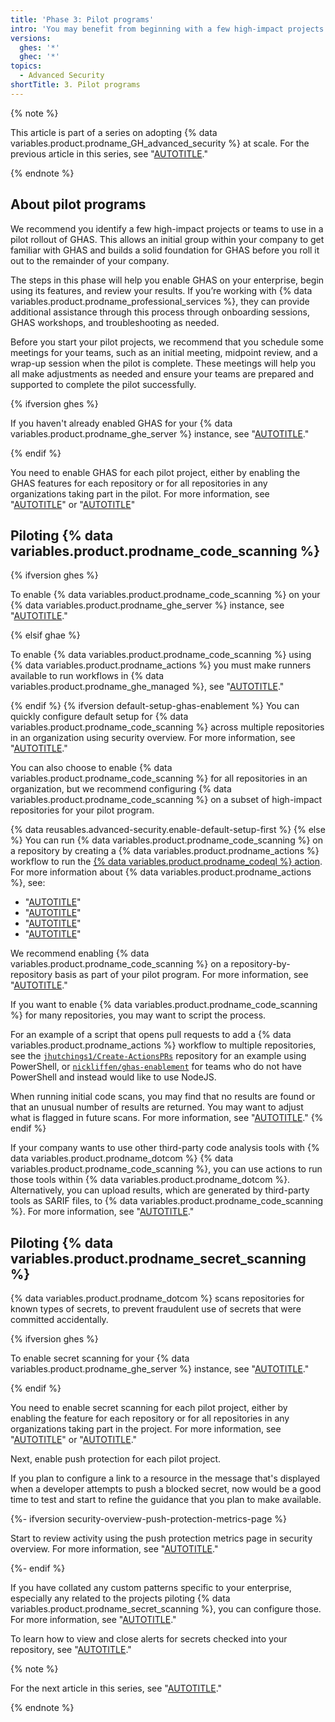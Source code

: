 ```yaml
---
title: 'Phase 3: Pilot programs'
intro: 'You may benefit from beginning with a few high-impact projects and teams with which to pilot an initial rollout. This will allow an initial group within your company to get familiar with GHAS, learn how to enable and configure GHAS, and build a solid foundation on GHAS before rolling out to the remainder of your company.'
versions:
  ghes: '*'
  ghec: '*'
topics:
  - Advanced Security
shortTitle: 3. Pilot programs
---
```


{% note %}

This article is part of a series on adopting {% data variables.product.prodname_GH_advanced_security %} at scale. For the previous article in this series, see "[AUTOTITLE](/code-security/adopting-github-advanced-security-at-scale/phase-2-preparing-to-enable-at-scale)."

{% endnote %}

## About pilot programs

We recommend you identify a few high-impact projects or teams to use in a pilot rollout of GHAS. This allows an initial group within your company to get familiar with GHAS and builds a solid foundation for GHAS before you roll it out to the remainder of your company.

The steps in this phase will help you enable GHAS on your enterprise, begin using its features, and review your results. If you’re working with {% data variables.product.prodname_professional_services %}, they can provide additional assistance through this process through onboarding sessions, GHAS workshops, and troubleshooting as needed.

Before you start your pilot projects, we recommend that you schedule some meetings for your teams, such as an initial meeting, midpoint review, and a wrap-up session when the pilot is complete. These meetings will help you all make adjustments as needed and ensure your teams are prepared and supported to complete the pilot successfully.

{% ifversion ghes %}

If you haven't already enabled GHAS for your {% data variables.product.prodname_ghe_server %} instance, see "[AUTOTITLE](/admin/code-security/managing-github-advanced-security-for-your-enterprise/enabling-github-advanced-security-for-your-enterprise)."

{% endif %}

You need to enable GHAS for each pilot project, either by enabling the GHAS features for each repository or for all repositories in any organizations taking part in the pilot. For more information, see "[AUTOTITLE](/repositories/managing-your-repositorys-settings-and-features/enabling-features-for-your-repository/managing-security-and-analysis-settings-for-your-repository)" or "[AUTOTITLE](/organizations/keeping-your-organization-secure/managing-security-settings-for-your-organization/managing-security-and-analysis-settings-for-your-organization)"

## Piloting {% data variables.product.prodname_code_scanning %}

{% ifversion ghes %}

To enable {% data variables.product.prodname_code_scanning %} on your {% data variables.product.prodname_ghe_server %} instance, see "[AUTOTITLE](/admin/code-security/managing-github-advanced-security-for-your-enterprise/configuring-code-scanning-for-your-appliance)."

{% elsif ghae %}

To enable {% data variables.product.prodname_code_scanning %} using {% data variables.product.prodname_actions %} you must make runners available to run workflows in {% data variables.product.prodname_ghe_managed %}, see "[AUTOTITLE](/admin/github-actions/getting-started-with-github-actions-for-your-enterprise/getting-started-with-github-actions-for-github-ae)."

{% endif %}
{% ifversion default-setup-ghas-enablement %}
You can quickly configure default setup for {% data variables.product.prodname_code_scanning %} across multiple repositories in an organization using security overview. For more information, see "[AUTOTITLE](/code-security/code-scanning/enabling-code-scanning/configuring-default-setup-for-code-scanning-at-scale#configuring-default-setup-for-a-subset-of-repositories-in-an-organization)."

You can also choose to enable {% data variables.product.prodname_code_scanning %} for all repositories in an organization, but we recommend configuring {% data variables.product.prodname_code_scanning %} on a subset of high-impact repositories for your pilot program.

{% data reusables.advanced-security.enable-default-setup-first %}
{% else %}
You can run {% data variables.product.prodname_code_scanning %} on a repository by creating a {% data variables.product.prodname_actions %} workflow to run the [{% data variables.product.prodname_codeql %} action](https://github.com/github/codeql-action/). For more information about {% data variables.product.prodname_actions %}, see:
- "[AUTOTITLE](/actions/learn-github-actions)"
- "[AUTOTITLE](/actions/learn-github-actions/understanding-github-actions)"
- "[AUTOTITLE](/actions/using-workflows/events-that-trigger-workflows)"
- "[AUTOTITLE](/actions/using-workflows/workflow-syntax-for-github-actions#filter-pattern-cheat-sheet)"

We recommend enabling {% data variables.product.prodname_code_scanning %} on a repository-by-repository basis as part of your pilot program. For more information, see "[AUTOTITLE](/code-security/code-scanning/creating-an-advanced-setup-for-code-scanning/configuring-advanced-setup-for-code-scanning)."

If you want to enable {% data variables.product.prodname_code_scanning %} for many repositories, you may want to script the process.

For an example of a script that opens pull requests to add a {% data variables.product.prodname_actions %} workflow to multiple repositories, see the [`jhutchings1/Create-ActionsPRs`](https://github.com/jhutchings1/Create-ActionsPRs) repository for an example using PowerShell, or [`nickliffen/ghas-enablement`](https://github.com/NickLiffen/ghas-enablement) for teams who do not have PowerShell and instead would like to use NodeJS.

When running initial code scans, you may find that no results are found or that an unusual number of results are returned. You may want to adjust what is flagged in future scans. For more information, see "[AUTOTITLE](/code-security/code-scanning/creating-an-advanced-setup-for-code-scanning/customizing-your-advanced-setup-for-code-scanning)."
{% endif %}

If your company wants to use other third-party code analysis tools with {% data variables.product.prodname_dotcom %} {% data variables.product.prodname_code_scanning %}, you can use actions to run those tools within {% data variables.product.prodname_dotcom %}. Alternatively, you can upload results, which are generated by third-party tools as SARIF files, to {% data variables.product.prodname_code_scanning %}. For more information, see "[AUTOTITLE](/code-security/code-scanning/integrating-with-code-scanning)."

## Piloting {% data variables.product.prodname_secret_scanning %}

{% data variables.product.prodname_dotcom %} scans repositories for known types of secrets, to prevent fraudulent use of secrets that were committed accidentally.

{% ifversion ghes %}

To enable secret scanning for your {% data variables.product.prodname_ghe_server %} instance, see "[AUTOTITLE](/admin/code-security/managing-github-advanced-security-for-your-enterprise/configuring-secret-scanning-for-your-appliance)."

{% endif %}

You need to enable secret scanning for each pilot project, either by enabling the feature for each repository or for all repositories in any organizations taking part in the project. For more information, see "[AUTOTITLE](/repositories/managing-your-repositorys-settings-and-features/enabling-features-for-your-repository/managing-security-and-analysis-settings-for-your-repository)" or "[AUTOTITLE](/organizations/keeping-your-organization-secure/managing-security-settings-for-your-organization/managing-security-and-analysis-settings-for-your-organization)."

Next, enable push protection for each pilot project.

If you plan to configure a link to a resource in the message that's displayed when a developer attempts to push a blocked secret, now would be a good time to test and start to refine the guidance that you plan to make available.

{%- ifversion security-overview-push-protection-metrics-page %}

Start to review activity using the push protection metrics page in security overview. For more information, see "[AUTOTITLE](/code-security/security-overview/viewing-metrics-for-secret-scanning-push-protection-in-your-organization)."

{%- endif %}

If you have collated any custom patterns specific to your enterprise, especially any related to the projects piloting {% data variables.product.prodname_secret_scanning %}, you can configure those. For more information, see "[AUTOTITLE](/code-security/secret-scanning/defining-custom-patterns-for-secret-scanning)."

To learn how to view and close alerts for secrets checked into your repository, see "[AUTOTITLE](/code-security/secret-scanning/managing-alerts-from-secret-scanning)."

{% note %}

For the next article in this series, see "[AUTOTITLE](/code-security/adopting-github-advanced-security-at-scale/phase-4-create-internal-documentation)."

{% endnote %}
